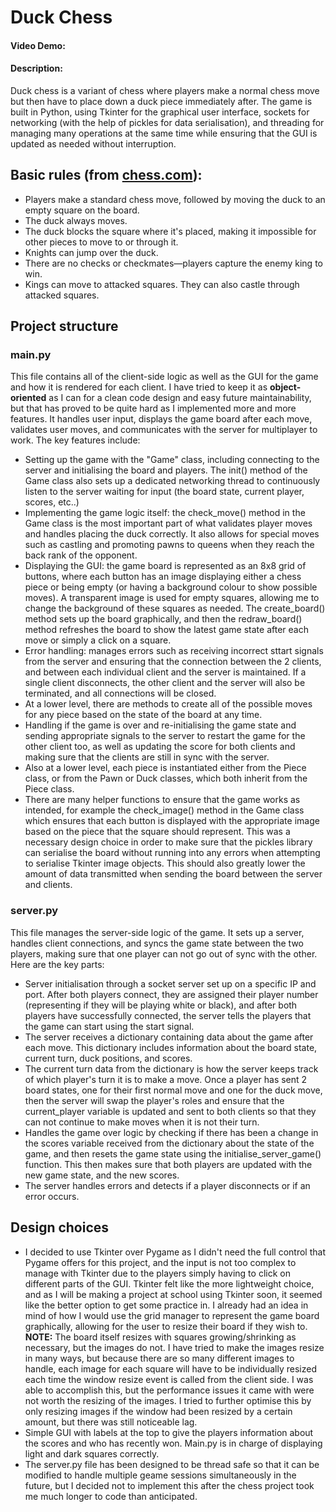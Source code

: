 # Duck Chess
#### Video Demo:  <URL HERE>
#### Description:
Duck chess is a variant of chess where players make a normal chess move but then have to place down a duck piece immediately after.
The game is built in Python, using Tkinter for the graphical user interface, sockets for networking (with the help of pickles for data serialisation), and threading for managing many operations at the same time while ensuring that the GUI is updated as needed without interruption. 

## Basic rules (from [chess.com](https://www.chess.com/terms/duck-chess)):
- Players make a standard chess move, followed by moving the duck to an empty square on the board.
- The duck always moves.
- The duck blocks the square where it's placed, making it impossible for other pieces to move to or through it.
- Knights can jump over the duck.
- There are no checks or checkmates—players capture the enemy king to win.
- Kings can move to attacked squares. They can also castle through attacked squares.

## Project structure
### main.py
This file contains all of the client-side logic as well as the GUI for the game and how it is rendered for each client. I have tried to keep it as **object-oriented** as I can for a clean code design and easy future maintainability, but that has proved to be quite hard as I implemented more and more features.
It handles user input, displays the game board after each move, validates user moves, and communicates with the server for multiplayer to work.
The key features include:
- Setting up the game with the "Game" class, including connecting to the server and initialising the board and players. The init() method of the Game class also sets up a dedicated networking thread to continuously listen to the server waiting for input (the board state, current player, scores, etc..)
- Implementing the game logic itself: the check_move() method in the Game class is the most important part of what validates player moves and handles placing the duck correctly. It also allows for special moves such as castling and promoting pawns to queens when they reach the back rank of the opponent.
- Displaying the GUI: the game board is represented as an 8x8 grid of buttons, where each button has an image displaying either a chess piece or being empty (or having a background colour to show possible moves). A transparent image is used for empty squares, allowing me to change the background of these squares as needed. The create_board() method sets up the board graphically, and then the redraw_board() method refreshes the board to show the latest game state after each move or simply a click on a square.
- Error handling: manages errors such as receiving incorrect sttart signals from the server and ensuring that the connection between the 2 clients, and between each individual client and the server is maintained. If a single client disconnects, the other client and the server will also be terminated, and all connections will be closed.
- At a lower level, there are methods to create all of the possible moves for any piece based on the state of the board at any time.
- Handling if the game is over and re-initialising the game state and sending appropriate signals to the server to restart the game for the other client too, as well as updating the score for both clients and making sure that the clients are still in sync with the server.
- Also at a lower level, each piece is instantiated either from the Piece class, or from the Pawn or Duck classes, which both inherit from the Piece class.
- There are many helper functions to ensure that the game works as intended, for example the check_image() method in the Game class which ensures that each button is displayed with the appropriate image based on the piece that the square should represent. This was a necessary design choice in order to make sure that the pickles library can serialise the board without running into any errors when attempting to serialise Tkinter image objects. This should also greatly lower the amount of data transmitted when sending the board between the server and clients.

### server.py
This file manages the server-side logic of the game. It sets up a server, handles client connections, and syncs the game state between the two players, making sure that one player can not go out of sync with the other.
Here are the key parts:
- Server initialisation through a socket server set up on a specific IP and port. After both players connect, they are assigned their player number (representing if they will be playing white or black), and after both players have successfully connected, the server tells the players that the game can start using the start signal.
- The server receives a dictionary containing data about the game after each move. This dictionary includes information about the board state, current turn, duck positions, and scores.
- The current turn data from the dictionary is how the server keeps track of which player's turn it is to make a move. Once a player has sent 2 board states, one for their first normal move and one for the duck move, then the server will swap the player's roles and ensure that the current_player variable is updated and sent to both clients so that they can not continue to make moves when it is not their turn.
- Handles the game over logic by checking if there has been a change in the scores variable received from the dictionary about the state of the game, and then resets the game state using the initialise_server_game() function. This then makes sure that both players are updated with the new game state, and the new scores.
- The server handles errors and detects if a player disconnects or if an error occurs.

## Design choices
- I decided to use Tkinter over Pygame as I didn't need the full control that Pygame offers for this project, and the input is not too complex to manage with Tkinter due to the players simply having to click on different parts of the GUI. Tkinter felt like the more lightweight choice, and as I will be making a project at school using Tkinter soon, it seemed like the better option to get some practice in. I already had an idea in mind of how I would use the grid manager to represent the game board graphically, allowing for the user to resize their board if they wish to. **NOTE:** The board itself resizes with squares growing/shrinking as necessary, but the images do not. I have tried to make the images resize in many ways, but because there are so many different images to handle, each image for each square will have to be individually resized each time the window resize event is called from the client side. I was able to accomplish this, but the performance issues it came with were not worth the resizing of the images. I tried to further optimise this by only resizing images if the window had been resized by a certain amount, but there was still noticeable lag.
- Simple GUI with labels at the top to give the players information about the scores and who has recently won. Main.py is in charge of displaying light and dark squares correctly.
- The server.py file has been designed to be thread safe so that it can be modified to handle multiple geame sessions simultaneously in the future, but I decided not to implement this after the chess project took me much longer to code than anticipated.

  
